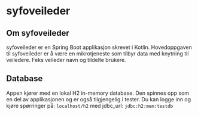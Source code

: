 # syfoveileder

## Om syfoveileder
syfoveileder er en Spring Boot applikasjon skrevet i Kotlin. Hovedoppgaven til syfoveileder
er å være en mikrotjeneste som tilbyr data med knytning til veiledere. Feks veileder navn og tildelte brukere. 

## Database
Appen kjører med en lokal H2 in-memory database. Den spinnes opp som en del av applikasjonen og er 
også tilgjengelig i tester. Du kan logge inn og kjøre spørringer på:
`localhost/h2` med jdbc_url: `jdbc:h2:mem:testdb`
